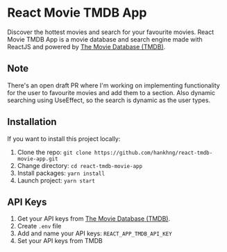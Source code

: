 # React Movie TMDB App
Discover the hottest movies and search for your favourite movies. React Movie TMDB App is a movie database and search engine made with ReactJS and powered by [The Movie Database (TMDB)](https://developers.themoviedb.org/3). 

## Note

There's an open draft PR where I'm working on implementing functionality for the user to favourite movies and add them to a section. Also dynamic searching using UseEffect, so the search is dynamic as the user types. 

## Installation

If you want to install this project locally:

1. Clone the repo: `git clone https://github.com/hankhng/react-tmdb-movie-app.git`
2. Change directory: `cd react-tmdb-movie-app`
3. Install packages: `yarn install`
4. Launch project: `yarn start`

## API Keys

1. Get your API keys from [The Movie Database (TMDB)](https://developers.themoviedb.org/3/getting-started/introduction).
2. Create `.env` file
3. Add and name your API keys: `REACT_APP_TMDB_API_KEY`
4. Set your API keys from TMDB

